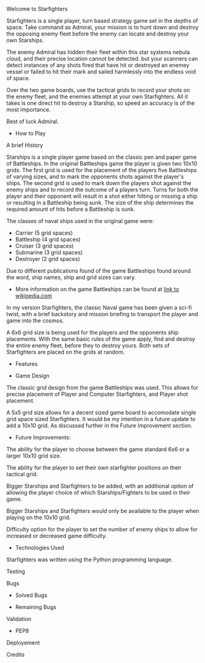 Welcome to Starfighters

Starfighters is a single player, turn based strategy game set in the depths of space. Take command as Admiral, your mission is to hunt down and destroy the opposing enemy fleet before the enemy can locate and destroy your own Starships.

The enemy Admiral has hidden their fleet within this star systems nebula cloud, and their precise location cannot be detected. but your scanners can detect instances of any shots fired that have hit or destroyed an enemey vessel or failed to hit their mark and sailed harmlessly into the endless void of space.

Over the two game boards, use the tactical grids to record your shots on the enemy fleet, and the enemies attempt at your own Starfighters. All it takes is one direct hit to destroy a Starship, so speed an accuracy is of the most importance.

Best of luck Admiral.


- How to Play

A brief History 

Starships is a single player game based on the classic pen and paper game of Battleships. In the original Battleships game the player is given two 10x10 grids. The first grid is used for the placement of the players five Battleships of varying sizes, and to mark the opponents shots against the player's ships. The second grid is used to mark down the players shot against the enemy ships and to record the outcome of a players turn. Turns for both the player and their opponent will result in a shot either hitting or missing a ship or resulting in a Battleship being sunk. The size of the ship determines the required amount of hits before a Battleship is sunk.

The classes of naval ships used in the original game were:

- Carrier (5 grid spaces)
- Battleship (4 grid spaces)
- Cruiser (3 grid spaces)
- Submarine (3 grid spaces)
- Destroyer (2 grid spaces)

Due to different publications found of the game Battleships found around the word, ship names, ship and grid sizes can vary.

- More information on the game Battleships can be found at [link to wikipedia.com](https://en.wikipedia.org/wiki/Battleship_game)

In my version Starfighters, the classic Naval game has been given a sci-fi twist, with a brief backstory and mission briefing to transport the player and game into the cosmos. 

A 6x6 grid size is being used for the players and the opponents ship placements. With the same basic rules of the game apply, find and destroy the entire enemy fleet, before they to destroy yours. Both sets of Starfighters are placed on the grids at random. 

- Features


- Game Design

The classic grid design from the game Battleships was used. This allows for precise placement of Player and Computer Starfighters, and Player shot placement.

A 5x5 grid size allows for a decent sized game board to accomodate single grid space sized Starfighters.
It would be my intention in a future update to add a 10x10 grid. As discussed further in the Future Improvement section.  

- Future Improvements:

The ability for the player to choose between the game standard 6x6 or a larger 10x10 grid size.

The ability for the player to set their own starfighter positions on their tactical grid.

Bigger Starships and Starfighters to be added, with an additional option of allowing the player choice of which Starships/Fighters to be used in their game. 

Bigger Starships and Starfighters would only be available to the player when playing on the 10x10 grid.

Difficulty option for the player to set the number of enemy ships to allow for increased or decreased game difficulty.

- Technologies Used

Starfighters was written using the Python programming language.

Testing

Bugs

- Solved Bugs

- Remaining Bugs



Validation

- PEP8



Deployement


Credits